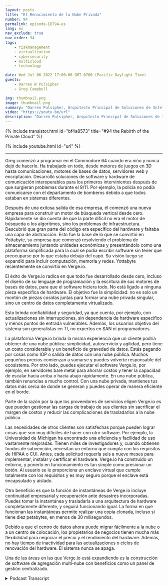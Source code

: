 ```yaml
---
layout: posts
title: "El Renacimiento de la Nube Privada"
number: 94
permalink: episode-EDT94-es
lang: es
nav_exclude: true
nav_order: 94
tags:
    - riskmanagement
    - virtualization
    - cybersecurity
    - multicloud
    - technology

date: Wed Jul 06 2022 17:00:00 GMT-0700 (Pacific Daylight Time)
guests:
    - Darren W Pulsipher
    - Greg Campbell

img: thumbnail.png
image: thumbnail.png
summary: "Darren Pulsipher, Arquitecto Principal de Soluciones de Intel, habla sobre los centros de datos definidos por software de Verge.io que simplifican la tecnología de la información y hacen que la nube privada sea fácil y eficiente junto con el CTO de Verge.io, Greg Campbell."
video: "https://youtu.be/url"
description: "Darren Pulsipher, Arquitecto Principal de Soluciones de Intel, habla sobre los centros de datos definidos por software de Verge.io que simplifican la tecnología de la información y hacen que la nube privada sea fácil y eficiente junto con el CTO de Verge.io, Greg Campbell."
---
```


<div>
{% include transistor.html id="bf4a8573" title="#94 the Rebirth of the Private Cloud" %}

{% include youtube.html id="url" %}
</div>

---

Greg comenzó a programar en el Commodore 64 cuando era niño y nunca dejó de hacerlo. Ha trabajado en todo, desde motores de juegos en 3D hasta comunicaciones, motores de bases de datos, servidores web y encriptación. Desarrolló soluciones de software y hardware de comunicación interoperables para los primeros intervinientes después de que surgieran problemas durante el 9/11. Por ejemplo, la policía no podía comunicarse con el departamento de bomberos debido a que todos estaban en sistemas diferentes.

Después de una exitosa salida de esa empresa, él comenzó una nueva empresa para construir un motor de búsqueda vertical desde cero. Rápidamente se dio cuenta de que la parte difícil no era el motor de búsqueda o los algoritmos, sino los problemas de infraestructura. Descubrió que gran parte del código era específico del hardware y faltaba una capa de abstracción. Esto fue la base de lo que se convirtió en Yottabyte, su empresa que comenzó resolviendo el problema de almacenamiento juntando unidades económicas y presentándolo como una plataforma simplificada para la cual se podía escribir software sin tener que preocuparse por lo que estaba debajo del capó. Su visión luego se expandió para incluir computación, memoria y redes. Yottabyte recientemente se convirtió en Verge.io.

El éxito de Verge.io radica en que todo fue desarrollado desde cero, incluso el diseño de su lenguaje de programación y la escritura de sus motores de bases de datos, para que el software hiciera todo. No está ligado a ninguna pieza específica de hardware. El objetivo fue la simplicidad: no es solo un montón de piezas cosidas juntas para formar una nube privada singular, sino un centro de datos completamente virtualizado.

Esto brinda confiabilidad y seguridad, ya que cuenta, por ejemplo, con actualizaciones sin interrupciones, sin dependencia de hardware específico y menos puntos de entrada vulnerables. Además, los usuarios objetivo del sistema son generalistas en TI, no expertos en SAN ni programadores.

La plataforma Verge.io brinda la misma experiencia que un cliente podría obtener de una nube pública: simplicidad, autoservicio y agilidad, pero tiene un costo considerable y un beneficio de gravedad de datos. Estás pagando por cosas como IOP o salida de datos con una nube pública. Muchos pequeños precios comienzan a sumarse y puedes volverte responsable del ecosistema. Por otro lado, puedes ejecutar el software Verge.io, por ejemplo, en servidores bare metal para ahorrar costos y tener la capacidad de escalar hacia arriba o hacia abajo rápidamente. En una nube pública, también renuncias a mucho control. Con una nube privada, mantienes tus datos más cerca de donde se generan y puedes operar de manera eficiente en el borde.

Parte de la razón por la que los proveedores de servicios eligen Verge.io es que pueden gestionar las cargas de trabajo de sus clientes sin sacrificar el margen de costos y reducir las complicaciones de trasladarlos a la nube pública.

Las necesidades de otros clientes son satisfechas porque pueden lograr cosas que son muy difíciles de hacer con otro software. Por ejemplo, la Universidad de Michigan ha encontrado una eficiencia y facilidad de uso vastamente mejoradas. Tienen miles de investigadores y, cuando obtienen fondos de subvención, necesitan un entorno que cumpla con los requisitos de HIPAA o CUI. Antes, cada solicitud requería seis a nueve meses para implementar, instalar y certificar el hardware. Verge.io ha construido un entorno, y ponerlo en funcionamiento es tan simple como presionar un botón. Al usuario se le proporciona un enclave virtual que cumple totalmente con los requisitos y es muy seguro porque el enclave está encapsulado y aislado.

Otro beneficio es que la función de instantáneas de Verge.io incluye continuidad empresarial y recuperación ante desastres incorporadas. Puedes tomar la instantánea y trasladarla a una arquitectura de hardware completamente diferente, y seguirá funcionando igual. La forma en que funcionan las instantáneas permite realizar una copia clonada, incluso si tiene diez petabytes, en menos de 30 milisegundos.

Debido a que el centro de datos ahora puede migrar fácilmente a la nube o a un centro de colocación, los propietarios de negocios tienen mucha más flexibilidad para negociar el precio y el rendimiento del hardware. Además, no hay tiempo de inactividad para las actualizaciones o ciclos de renovación del hardware. El sistema nunca se apaga.

Una de las áreas en las que Verge.io está expandiendo es la construcción de software de agregación multi-nube con beneficios como un panel de gestión centralizado.



<details>
<summary> Podcast Transcript </summary>

<p></p>

</details>
